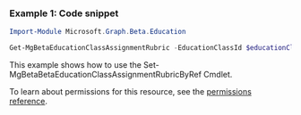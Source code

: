 ### Example 1: Code snippet

```powershellImport-Module Microsoft.Graph.Beta.Education

Get-MgBetaEducationClassAssignmentRubric -EducationClassId $educationClassId -EducationAssignmentId $educationAssignmentId
```
This example shows how to use the Set-MgBetaBetaEducationClassAssignmentRubricByRef Cmdlet.
To learn about permissions for this resource, see the [permissions reference](/graph/permissions-reference).

